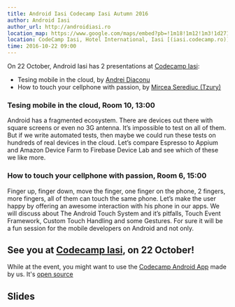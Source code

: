 ```yaml
---
title: Android Iasi Codecamp Iasi Autumn 2016
author: Android Iasi
author_url: http://androidiasi.ro
location_map: https://www.google.com/maps/embed?pb=!1m18!1m12!1m3!1d2713.172954455601!2d27.58475285685454!3d47.15446697018645!2m3!1f0!2f0!3f0!3m2!1i1024!2i768!4f13.1!3m3!1m2!1s0x40cafb9e70bc4329%3A0x7ad04b7ad1a952eb!2sHotel+International!5e0!3m2!1sen!2sro!4v1459784549287
location: CodeCamp Iasi, Hotel International, Iasi [(iasi.codecamp.ro)](http://iasi.codecamp.ro)
time: 2016-10-22 09:00
---
```


On 22 October, Android Iasi has 2 presentations at [Codecamp Iasi](http://iasi.codecamp.ro):

- Tesing mobile in the cloud, by [Andrei Diaconu](http://andreidiaconu.com)
- How to touch your cellphone with passion, by [Mircea Serediuc (Tzury)](https://ro.linkedin.com/in/tzury)

### Tesing mobile in the cloud, Room 10, 13:00

Android has a fragmented ecosystem. There are devices out there with square screens or even no 3G antenna. It’s impossible to test on all of them. But if we write automated tests, then maybe we could run these tests on hundreds of real devices in the cloud. Let’s compare Espresso to Appium and Amazon Device Farm to Firebase Device Lab and see which of these we like more.

### How to touch your cellphone with passion, Room 6, 15:00

Finger up, finger down, move the finger, one finger on the phone, 2 fingers, more fingers, all of them can touch the same phone. Let’s make the user happy by offering an awesome interaction with his phone in our apps. We will discuss about The Android Touch System and it’s pitfalls, Touch Event Framework, Custom Touch Handling and some Gestures. For sure it will be a fun session for the mobile developers on Android and not only.

## See you at [Codecamp Iasi](http://iasi.codecamp.ro), on 22 October!

While at the event, you might want to use the [Codecamp Android App](https://play.google.com/store/apps/details?id=ro.androidiasi.codecamp.iasi.live) made by us. It's [open source](https://github.com/AndroidIasi/Codecamp)

## Slides
<script async class="speakerdeck-embed" data-id="392baeee792a43b39fedd3d1c2a4b520" data-ratio="1.33333333333333" src="//speakerdeck.com/assets/embed.js"></script>

